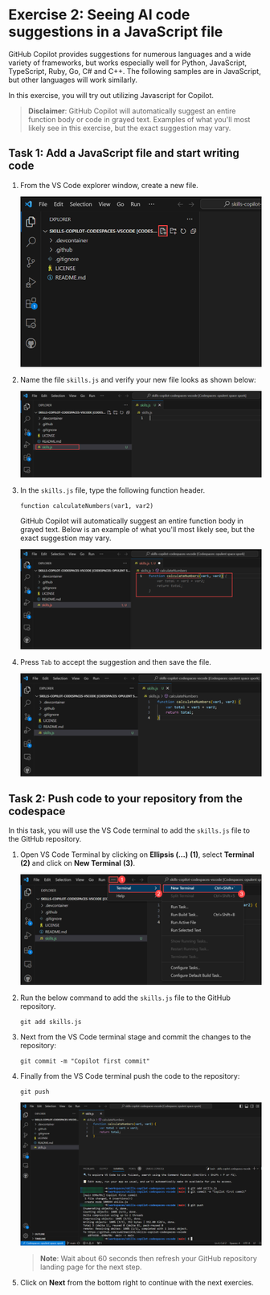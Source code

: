 # Exercise 2: Seeing AI code suggestions in a JavaScript file

GitHub Copilot provides suggestions for numerous languages and a wide variety of frameworks, but works especially well for Python, JavaScript, TypeScript, Ruby, Go, C# and C++. The following samples are in JavaScript, but other languages will work similarly.

In this exercise, you will try out utilizing Javascript for Copilot.

>**Disclaimer**: GitHub Copilot will automatically suggest an entire function body or code in grayed text. Examples of what you'll most likely see in this exercise, but the exact suggestion may vary.

## Task 1: Add a JavaScript file and start writing code

1. From the VS Code explorer window, create a new file.

   ![](../media/create-newfile.png)

1. Name the file `skills.js` and verify your new file looks as shown below:

   ![](../media/name-skills.png)

1. In the `skills.js` file, type the following function header.

   ```
   function calculateNumbers(var1, var2)
   ```

   GitHub Copilot will automatically suggest an entire function body in grayed text. Below is an example of what you'll most likely see, but the exact suggestion may vary.

   ![](../media/skills-function.png)

1. Press `Tab` to accept the suggestion and then save the file.

   ![](../media/save-skills.png)

## Task 2: Push code to your repository from the codespace

In this task, you will use the VS Code terminal to add the `skills.js` file to the GitHub repository.

1. Open VS Code Terminal by clicking on **Ellipsis (...)** **(1)**, select **Terminal** **(2)** and click on **New Terminal** **(3)**.

   ![](../media/open-terminal.png)

1. Run the below command to add the `skills.js` file to the GitHub repository.

   ```
   git add skills.js
   ```

1. Next from the VS Code terminal stage and commit the changes to the repository:

   ```
   git commit -m "Copilot first commit"
   ```

1. Finally from the VS Code terminal push the code to the repository:

   ```
   git push
   ```

   ![](../media/skills-push.png)

   >**Note**: Wait about 60 seconds then refresh your GitHub repository landing page for the next step.

1. Click on **Next** from the bottom right to continue with the next exercies.
